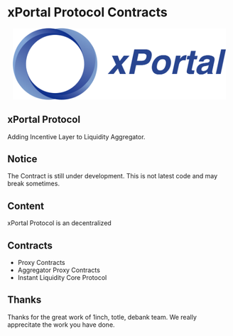 # xPortal Protocol Contracts

<p align="center">
  <img src="./docs/logo2.png" width="480">
</p>

## xPortal Protocol

Adding Incentive Layer to Liquidity Aggregator.

## Notice
The Contract is still under development. This is not latest code and may break sometimes.

## Content

xPortal Protocol is an decentralized

## Contracts
* Proxy Contracts
* Aggregator Proxy Contracts
* Instant Liquidity Core Protocol


## Thanks

Thanks for the great work of 1inch, totle, debank team. We really apprecitate the work you have done.
